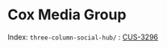 Cox Media Group
===============

Index:
   `three-column-social-hub/` : [CUS-3296](https://livefyre.atlassian.net/browse/CUS-3296)

